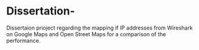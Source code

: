 # Dissertation-
Dissertaion prioject regarding the mapping if IP addresses from Wireshark on Google Maps and Open Street Maps for a comparison of the performance.  

